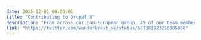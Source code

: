 ```yaml
---
date: 2015-12-01 00:00:01
title: "Contributing to Drupal 8"
description: "From across our pan-European group, 49 of our team members have been contributing to Drupal core, creating 1.5% of Drupal 8."
link: "https://twitter.com/wunderkraut_se/status/667381923250085888"
---
```

